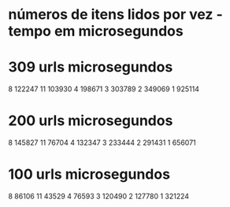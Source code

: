 # números de itens lidos por vez - tempo em microsegundos
# 309 urls microsegundos
8 122247
11 103930
4 198671
3 303789
2 349069
1 925114

# 200 urls microsegundos
8 145827
11 76704
4 132347
3 233444
2 291431
1 656071

# 100 urls microsegundos
8 86106
11 43529
4 76593
3 120490
2 127780
1 321224
